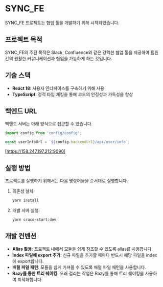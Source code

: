 # SYNC_FE

SYNC_FE 프로젝트는 협업 툴을 개발하기 위해 시작되었습니다.

## 프로젝트 목적

SYNC_FE의 주된 목적은 Slack, Confluence와 같은 강력한 협업 툴을 제공하여 팀원 간의 원활한 커뮤니케이션과 협업을 가능하게 하는 것입니다.

## 기술 스택

- **React 18**: 사용자 인터페이스를 구축하기 위해 사용
- **TypeScript**: 정적 타입 체킹을 통해 코드의 안정성과 가독성을 향상

## 백엔드 URL

백엔드 서버는 아래 방식으로 접근할 수 있습니다.

```javascript
import config from 'config/config';

const userInfoUrl = `${config.backendUrl}/api/user/info`;
```

[https://158.247.197.212:9090]

## 실행 방법

프로젝트를 실행하기 위해서는 다음 명령어들을 순서대로 실행합니다.

1. 의존성 설치:

   ```sh
   yarn install
   ```

2. 개발 서버 실행:
   ```sh
   yarn craco-start:dev
   ```

## 개발 컨벤션

- **Alias 활용**: 프로젝트 내에서 모듈을 쉽게 참조할 수 있도록 alias를 사용합니다.
- **Index 파일에 export 추가**: 신규 파일을 추가할 때마다 반드시 해당 파일을 index에 export합니다.
- **배럴 파일 패턴**: 모듈을 쉽게 가져올 수 있도록 배럴 파일 패턴을 사용합니다.
- **Razy를 통한 트리 쉐이킹**: 오래 걸리는 작업은 Razy를 통해 트리 쉐이킹을 사용하여 최적화합니다.

